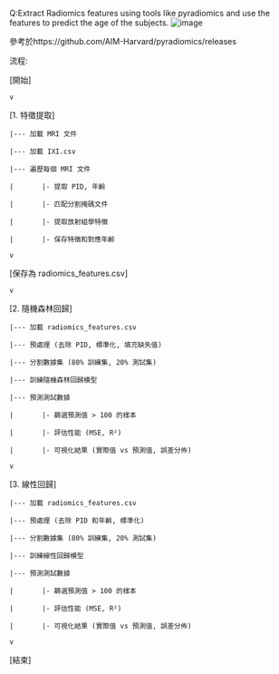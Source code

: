 Q:Extract Radiomics features using tools like pyradiomics and use the features to predict the age of the subjects.
![image](https://github.com/user-attachments/assets/057a4676-06ba-485d-8286-7b1dc58278be)

參考於https://github.com/AIM-Harvard/pyradiomics/releases 

流程:

[開始]

    v
    
[1. 特徵提取]

    |--- 加載 MRI 文件
    
    |--- 加載 IXI.csv
    
    |--- 遍歷每個 MRI 文件
    
    |       |- 提取 PID, 年齡
    
    |       |- 匹配分割掩碼文件
    
    |       |- 提取放射組學特徵
    
    |       |- 保存特徵和對應年齡
    
    v

[保存為 radiomics_features.csv]

    v

[2. 隨機森林回歸]
 
    |--- 加載 radiomics_features.csv
    
    |--- 預處理 (去除 PID, 標準化, 填充缺失值)
    
    |--- 分割數據集 (80% 訓練集, 20% 測試集)
    
    |--- 訓練隨機森林回歸模型
    
    |--- 預測測試數據
    
    |       |- 篩選預測值 > 100 的樣本
    
    |       |- 評估性能 (MSE, R²)
    
    |       |- 可視化結果 (實際值 vs 預測值, 誤差分佈)
    
    v

[3. 線性回歸]

    |--- 加載 radiomics_features.csv
    
    |--- 預處理 (去除 PID 和年齡, 標準化)
    
    |--- 分割數據集 (80% 訓練集, 20% 測試集)
    
    |--- 訓練線性回歸模型
    
    |--- 預測測試數據
    
    |       |- 篩選預測值 > 100 的樣本
    
    |       |- 評估性能 (MSE, R²)
    
    |       |- 可視化結果 (實際值 vs 預測值, 誤差分佈)
    
    v

[結束]


